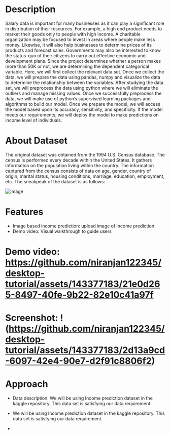 # Description

Salary data is important for many businesses as it can play a significant role in distribution of their resources. For example, a high end product needs to market their goods only to people with high income. A charitable organization may be focused to invest in areas where people make less money. Likewise, it will also help businesses to determine prices of its products and forecast sales. Governments may also be interested to know the status-quo of their citizens to carry out effective economic and development plans.
Since the project determines whether a person makes more than 50K or not, we are determining the dependent categorical variable. Here, we will first collect the relevant data set. Once we collect the data, we will prepare the data using pandas, numpy and visualize the data to determine the relationship between the variables. After studying the data set, we will preprocess the data using python where we will eliminate the outliers and manage missing values. Once we successfully preprocess the data, we will make use of python’s supervised learning packages and algorithms to build our model. Once we prepare the model, we will access the model based upon its accuracy, sensitivity, and specificity. If the model meets our requirements, we will deploy the model to make predictions on income level of individuals.

# About Dataset

The original dataset was obtained from the 1994 U.S. Census database. The census is performed every decade within the United States. It gathers information on the population living within the country. The information captured from the census consists of data on age, gender, country of origin, marital status, housing conditions, marriage, education, employment, etc. The sneakpeak of the dataset is as follows:

![image](https://github.com/niranjan122345/desktop-tutorial/assets/143377183/1dba6525-40ba-4f2c-b93b-f4d0ac22696d)

# Features

* Image based income prediction: upload image of income prediction
* Demo video: Visual walkthrough to guide users
  
# Demo video: https://github.com/niranjan122345/desktop-tutorial/assets/143377183/21e0d265-8497-40fe-9b22-82e10c41a97f

# Screenshot: !(https://github.com/niranjan122345/desktop-tutorial/assets/143377183/2d13a9cd-6097-42e4-90e7-d2f91c8806f2)

# Approach

* Data description:  We will be using Income prediction dataset in the kaggle repository. This data set is satisfying our data requirement.

* We will be using Income prediction dataset in the kaggle repository. This data set is satisfying our data requirement.

* 
